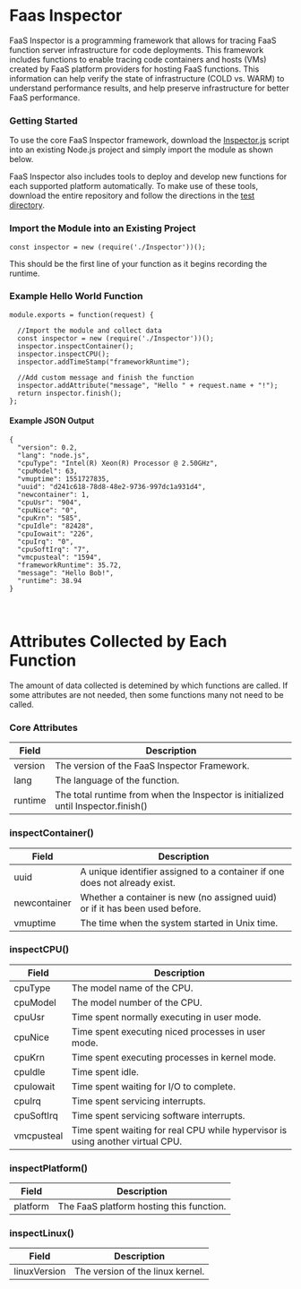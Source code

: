 # Faas Inspector

FaaS Inspector is a programming framework that allows for tracing FaaS function server infrastructure for code deployments. This framework includes functions to enable tracing code containers and hosts (VMs) created by FaaS platform providers for hosting FaaS functions. This information can help verify the state of infrastructure (COLD vs. WARM) to understand performance results, and help preserve infrastructure for better FaaS performance.

### Getting Started

To use the core FaaS Inspector framework, download the [Inspector.js](./src/Inspector.js) script into an existing Node.js project and simply import the module as shown below.

FaaS Inspector also includes tools to deploy and develop new functions for each supported platform automatically. To make use of these tools, download the entire repository and follow the directions in the [test directory](./test). 

### Import the Module into an Existing Project

```
const inspector = new (require('./Inspector'))();
```
This should be the first line of your function as it begins recording the runtime.

### Example Hello World Function

```
module.exports = function(request) {
  
  //Import the module and collect data
  const inspector = new (require('./Inspector'))();
  inspector.inspectContainer();
  inspector.inspectCPU();
  inspector.addTimeStamp("frameworkRuntime");

  //Add custom message and finish the function
  inspector.addAttribute("message", "Hello " + request.name + "!");
  return inspector.finish();
};
```

#### Example JSON Output

```
{
  "version": 0.2,
  "lang": "node.js",
  "cpuType": "Intel(R) Xeon(R) Processor @ 2.50GHz",
  "cpuModel": 63,
  "vmuptime": 1551727835,
  "uuid": "d241c618-78d8-48e2-9736-997dc1a931d4",
  "newcontainer": 1,
  "cpuUsr": "904",
  "cpuNice": "0",
  "cpuKrn": "585",
  "cpuIdle": "82428",
  "cpuIowait": "226",
  "cpuIrq": "0",
  "cpuSoftIrq": "7",
  "vmcpusteal": "1594",
  "frameworkRuntime": 35.72,
  "message": "Hello Bob!",
  "runtime": 38.94
}
```
&nbsp;

# Attributes Collected by Each Function

The amount of data collected is detemined by which functions are called. If some attributes are not needed, then some functions many not need to be called.

### Core Attributes

| **Field** | **Description** |
| --------- | --------------- |
| version | The version of the FaaS Inspector Framework. |
| lang | The language of the function. |
| runtime | The total runtime from when the Inspector is initialized until Inspector.finish() |

### inspectContainer()

| **Field** | **Description** |
| --------- | --------------- |
| uuid | A unique identifier assigned to a container if one does not already exist. |
| newcontainer | Whether a container is new (no assigned uuid) or if it has been used before. |
| vmuptime | The time when the system started in Unix time.|

### inspectCPU()

| **Field** | **Description** |
| --------- | --------------- |
| cpuType | The model name of the CPU. |
| cpuModel | The model number of the CPU. |
| cpuUsr | Time spent normally executing in user mode. |
| cpuNice | Time spent executing niced processes in user mode. |
| cpuKrn | Time spent executing processes in kernel mode. |
| cpuIdle | Time spent idle. |
| cpuIowait | Time spent waiting for I/O to complete. |
| cpuIrq | Time spent servicing interrupts. |
| cpuSoftIrq | Time spent servicing software interrupts. |
| vmcpusteal | Time spent waiting for real CPU while hypervisor is using another virtual CPU. |

### inspectPlatform()

| **Field** | **Description** |
| --------- | --------------- |
| platform | The FaaS platform hosting this function. |

### inspectLinux()

| **Field** | **Description** |
| --------- | --------------- |
| linuxVersion | The version of the linux kernel. |

&nbsp;
